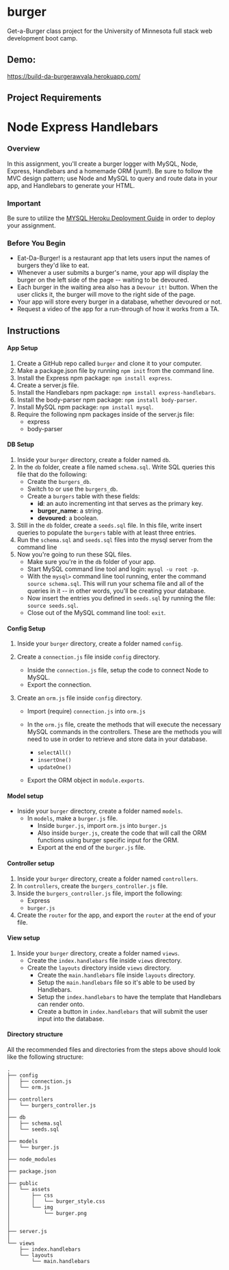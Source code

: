 # burger
Get-a-Burger class project for the University of Minnesota full stack web development boot camp.

## Demo:
https://build-da-burgerawvala.herokuapp.com/

## Project Requirements

# Node Express Handlebars

### Overview

In this assignment, you'll create a burger logger with MySQL, Node, Express, Handlebars and a homemade ORM (yum!). Be sure to follow the MVC design pattern; use Node and MySQL to query and route data in your app, and Handlebars to generate your HTML.

### Important

Be sure to utilize the [MYSQL Heroku Deployment Guide](../../Supplemental/MySQLHerokuDeploymentProcess.pdf) in order to deploy your assignment.

### Before You Begin

* Eat-Da-Burger! is a restaurant app that lets users input the names of burgers they'd like to eat.
* Whenever a user submits a burger's name, your app will display the burger on the left side of the page -- waiting to be devoured.
* Each burger in the waiting area also has a `Devour it!` button. When the user clicks it, the burger will move to the right side of the page.
* Your app will store every burger in a database, whether devoured or not.
* Request a video of the app for a run-through of how it works from a TA.

## Instructions

#### App Setup

1. Create a GitHub repo called `burger` and clone it to your computer.
2. Make a package.json file by running `npm init` from the command line.
3. Install the Express npm package: `npm install express`.
4. Create a server.js file.
5. Install the Handlebars npm package: `npm install express-handlebars`.
6. Install the body-parser npm package: `npm install body-parser`.
7. Install MySQL npm package: `npm install mysql`.
8. Require the following npm packages inside of the server.js file:
   * express
   * body-parser

#### DB Setup

1. Inside your `burger` directory, create a folder named `db`.
2. In the `db` folder, create a file named `schema.sql`. Write SQL queries this file that do the following:
   * Create the `burgers_db`.
   * Switch to or use the `burgers_db`.
   * Create a `burgers` table with these fields:
     * **id**: an auto incrementing int that serves as the primary key.
     * **burger_name**: a string.
     * **devoured**: a boolean.
3. Still in the `db` folder, create a `seeds.sql` file. In this file, write insert queries to populate the `burgers` table with at least three entries.
4. Run the `schema.sql` and `seeds.sql` files into the mysql server from the command line
5. Now you're going to run these SQL files.
   * Make sure you're in the `db` folder of your app.
   * Start MySQL command line tool and login: `mysql -u root -p`.
   * With the `mysql>` command line tool running, enter the command `source schema.sql`. This will run your schema file and all of the queries in it -- in other words, you'll be creating your database.
   * Now insert the entries you defined in `seeds.sql` by running the file: `source seeds.sql`.
   * Close out of the MySQL command line tool: `exit`.

#### Config Setup

1. Inside your `burger` directory, create a folder named `config`.
2. Create a `connection.js` file inside `config` directory.
   * Inside the `connection.js` file, setup the code to connect Node to MySQL.
   * Export the connection.

3. Create an `orm.js` file inside `config` directory.
   * Import (require) `connection.js` into `orm.js`
   * In the `orm.js` file, create the methods that will execute the necessary MySQL commands in the controllers. These are the methods you will need to use in order to retrieve and store data in your database.

     * `selectAll()`
     * `insertOne()`
     * `updateOne()`

   * Export the ORM object in `module.exports`.

#### Model setup

* Inside your `burger` directory, create a folder named `models`.
  * In `models`, make a `burger.js` file.
    * Inside `burger.js`, import `orm.js` into `burger.js`
    * Also inside `burger.js`, create the code that will call the ORM functions using burger specific input for the ORM.
    * Export at the end of the `burger.js` file.

#### Controller setup

1. Inside your `burger` directory, create a folder named `controllers`.
2. In `controllers`, create the `burgers_controller.js` file.
3. Inside the `burgers_controller.js` file, import the following:
   * Express
   * `burger.js`
4. Create the `router` for the app, and export the `router` at the end of your file.

#### View setup

1. Inside your `burger` directory, create a folder named `views`.
   * Create the `index.handlebars` file inside `views` directory.
   * Create the `layouts` directory inside `views` directory.
     * Create the `main.handlebars` file inside `layouts` directory.
     * Setup the `main.handlebars` file so it's able to be used by Handlebars.
     * Setup the `index.handlebars` to have the template that Handlebars can render onto.
     * Create a button in `index.handlebars` that will submit the user input into the database.

#### Directory structure

All the recommended files and directories from the steps above should look like the following structure:

```
.
├── config
│   ├── connection.js
│   └── orm.js
│ 
├── controllers
│   └── burgers_controller.js
│
├── db
│   ├── schema.sql
│   └── seeds.sql
│
├── models
│   └── burger.js
│ 
├── node_modules
│ 
├── package.json
│
├── public
│   └── assets
│       ├── css
│       │   └── burger_style.css
│       └── img
│           └── burger.png
│   
│
├── server.js
│
└── views
    ├── index.handlebars
    └── layouts
        └── main.handlebars
```
